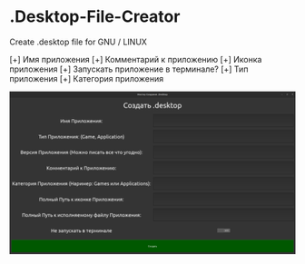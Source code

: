 # .Desktop-File-Creator
Create .desktop file for GNU / LINUX

[+] Имя приложения
[+] Комментарий к приложению
[+] Иконка приложения
[+] Запускать приложение в терминале?
[+] Тип приложения
[+] Категория приложения

![](ScreenShotsForREADME/APP.png)
